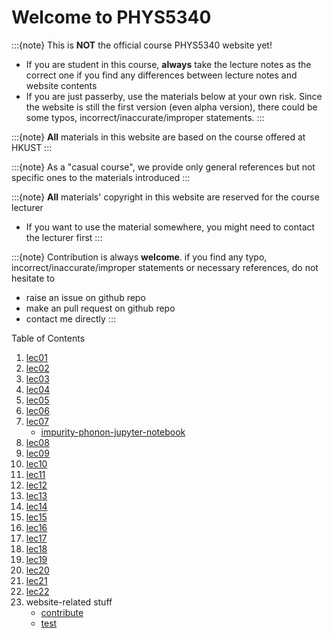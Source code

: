 # Welcome to PHYS5340

:::{note}
This is **NOT** the official course PHYS5340 website yet!

* If you are student in this course, **always** take the lecture notes as the correct one if you find any differences between lecture notes and website contents
* If you are just passerby, use the materials below at your own risk. Since the website is still the first version (even alpha version), there could be some typos, incorrect/inaccurate/improper statements.
:::

:::{note}
**All** materials in this website are based on the course offered at HKUST
:::

:::{note}
As a "casual course", we provide only general references but not specific ones to the materials introduced
:::

:::{note}
**All** materials' copyright in this website are reserved for the course lecturer

* If you want to use the material somewhere, you might need to contact the lecturer first
:::

:::{note}
Contribution is always **welcome**. if you find any typo, incorrect/inaccurate/improper statements or necessary references, do not hesitate to

* raise an issue on github repo
* make an pull request on github repo
* contact me directly
:::

Table of Contents

1. [lec01](lec01.md)
2. [lec02](lec02.md)
3. [lec03](lec03.md)
4. [lec04](lec04.md)
5. [lec05](lec05.md)
6. [lec06](lec06.md)
7. [lec07](lec07.md)
   * [impurity-phonon-jupyter-notebook](lec07_Impurity_phonon.ipynb)
8. [lec08](lec08.md)
9. [lec09](lec09.md)
10. [lec10](lec10.md)
11. [lec11](lec11.md)
12. [lec12](lec12.md)
13. [lec13](lec13.md)
14. [lec14](lec14.md)
15. [lec15](lec15.md)
16. [lec16](lec16.md)
17. [lec17](lec17.md)
18. [lec18](lec18.md)
19. [lec19](lec19.md)
20. [lec20](lec20.md)
21. [lec21](lec21.md)
22. [lec22](lec22.md)
23. website-related stuff
    * [contribute](contribute.md)
    * [test](test.md)
